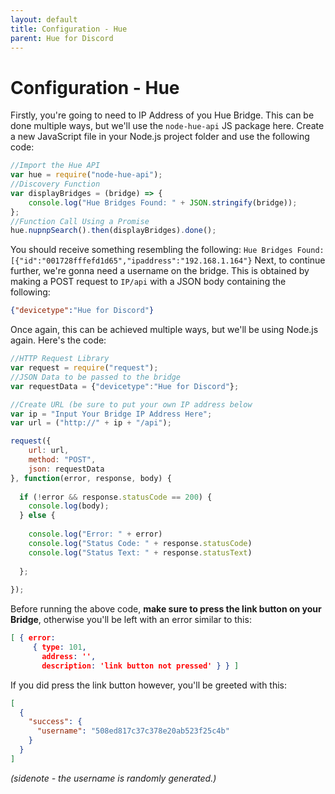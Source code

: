 ```yaml
---
layout: default
title: Configuration - Hue
parent: Hue for Discord
---
```

# Configuration - Hue
Firstly, you're going to need to IP Address of you Hue Bridge. This can be done multiple ways, but we'll use the `node-hue-api` JS package here. Create a new JavaScript file in your Node.js project folder and use the following code:

```js
//Import the Hue API
var hue = require("node-hue-api");
//Discovery Function
var displayBridges = (bridge) => {
 	console.log("Hue Bridges Found: " + JSON.stringify(bridge)); 
};
//Function Call Using a Promise
hue.nupnpSearch().then(displayBridges).done();
```
You should receive something resembling the following:
```Hue Bridges Found: [{"id":"001728fffefd1d65","ipaddress":"192.168.1.164"}```
Next, to continue further, we're gonna need a username on the bridge. This is obtained by making a POST request to `IP/api` with a JSON body containing the following:
```json
{"devicetype":"Hue for Discord"}
```
Once again, this can be achieved multiple ways, but we'll be using Node.js again. Here's the code:
```js
//HTTP Request Library
var request = require("request");
//JSON Data to be passed to the bridge
var requestData = {"devicetype":"Hue for Discord"};

//Create URL (be sure to put your own IP address below
var ip = "Input Your Bridge IP Address Here";
var url = ("http://" + ip + "/api");

request({
  	url: url,
  	method: "POST",
  	json: requestData
}, function(error, response, body) {
 
  if (!error && response.statusCode == 200) {
   	console.log(body); 
  } else {
   
    console.log("Error: " + error)
    console.log("Status Code: " + response.statusCode)
    console.log("Status Text: " + response.statusText)
    
  };
  
});
```
Before running the above code, __make sure to press the link button on your Bridge__, otherwise you'll be left with an error similar to this:
```json
[ { error: 
     { type: 101,
       address: '',
       description: 'link button not pressed' } } ]
```
If you did press the link button however, you'll be greeted with this:
```json
[
  {
    "success": {
      "username": "508ed817c37c378e20ab523f25c4b"
    }
  }
]
```
_(sidenote - the username is randomly generated.)_
  
  
  
  
  
  
  
  
